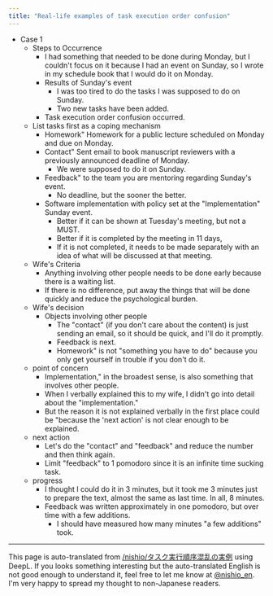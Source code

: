 ```yaml
---
title: "Real-life examples of task execution order confusion"
---
```


- Case 1
    - Steps to Occurrence
        - I had something that needed to be done during Monday, but I couldn't focus on it because I had an event on Sunday, so I wrote in my schedule book that I would do it on Monday.
        - Results of Sunday's event
            - I was too tired to do the tasks I was supposed to do on Sunday.
            - Two new tasks have been added.
        - Task execution order confusion occurred.
    - List tasks first as a coping mechanism
        - Homework" Homework for a public lecture scheduled on Monday and due on Monday.
        - Contact" Sent email to book manuscript reviewers with a previously announced deadline of Monday.
            - We were supposed to do it on Sunday.
        - Feedback" to the team you are mentoring regarding Sunday's event.
            - No deadline, but the sooner the better.
        - Software implementation with policy set at the "Implementation" Sunday event.
            - Better if it can be shown at Tuesday's meeting, but not a MUST.
            - Better if it is completed by the meeting in 11 days,
            - If it is not completed, it needs to be made separately with an idea of what will be discussed at that meeting.
    - Wife's Criteria
        - Anything involving other people needs to be done early because there is a waiting list.
        - If there is no difference, put away the things that will be done quickly and reduce the psychological burden.
    - Wife's decision
        - Objects involving other people
            - The "contact" (if you don't care about the content) is just sending an email, so it should be quick, and I'll do it promptly.
            - Feedback is next.
            - Homework" is not "something you have to do" because you only get yourself in trouble if you don't do it.
    - point of concern
        - Implementation," in the broadest sense, is also something that involves other people.
        - When I verbally explained this to my wife, I didn't go into detail about the "implementation."
        - But the reason it is not explained verbally in the first place could be "because the 'next action' is not clear enough to be explained.
    - next action
        - Let's do the "contact" and "feedback" and reduce the number and then think again.
        - Limit "feedback" to 1 pomodoro since it is an infinite time sucking task.
    - progress
        - I thought I could do it in 3 minutes, but it took me 3 minutes just to prepare the text, almost the same as last time. In all, 8 minutes.
        - Feedback was written approximately in one pomodoro, but over time with a few additions.
            - I should have measured how many minutes "a few additions" took.

---
This page is auto-translated from [/nishio/タスク実行順序混乱の実例](https://scrapbox.io/nishio/タスク実行順序混乱の実例) using DeepL. If you looks something interesting but the auto-translated English is not good enough to understand it, feel free to let me know at [@nishio_en](https://twitter.com/nishio_en). I'm very happy to spread my thought to non-Japanese readers.